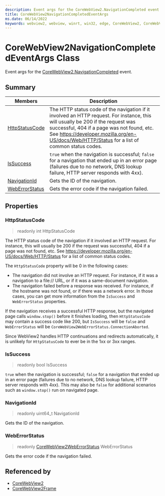 ```yaml
---
description: Event args for the CoreWebView2.NavigationCompleted event.
title: CoreWebView2NavigationCompletedEventArgs
ms.date: 06/14/2022
keywords: webview2, webview, winrt, win32, edge, CoreWebView2, CoreWebView2Controller, browser control, edge html, CoreWebView2NavigationCompletedEventArgs
---
```


# CoreWebView2NavigationCompletedEventArgs Class



Event args for the [CoreWebView2.NavigationCompleted](corewebview2.md#navigationcompleted) event.

## Summary

Members|Description
--|--
[HttpStatusCode](#httpstatuscode) | The HTTP status code of the navigation if it involved an HTTP request.  For instance, this will usually be 200 if the request was successful, 404 if a page was not found, etc.  See https://developer.mozilla.org/en-US/docs/Web/HTTP/Status for a list of common status codes.
[IsSuccess](#issuccess) | `true` when the navigation is successful; `false` for a navigation that ended up in an error page (failures due to no network, DNS lookup failure, HTTP server responds with 4xx).
[NavigationId](#navigationid) | Gets the ID of the navigation.
[WebErrorStatus](#weberrorstatus) | Gets the error code if the navigation failed.

## Properties

### HttpStatusCode

> readonly  int HttpStatusCode

The HTTP status code of the navigation if it involved an HTTP request.  For instance, this will usually be 200 if the request was successful, 404 if a page was not found, etc.  See https://developer.mozilla.org/en-US/docs/Web/HTTP/Status for a list of common status codes.

The `HttpStatusCode` property will be 0 in the following cases:
- The navigation did not involve an HTTP request.  For instance, if it was a navigation to a file:// URL, or if it was a same-document navigation.
- The navigation failed before a response was received.  For instance, if the hostname was not found, or if there was a network error.
In those cases, you can get more information from the `IsSuccess` and `WebErrorStatus` properties.

If the navigation receives a successful HTTP response, but the navigated page calls `window.stop()` before it finishes loading, then `HttpStatusCode` may contain a success code like 200, but `IsSuccess` will be `false` and `WebErrorStatus` will be `CoreWebView2WebErrorStatus.ConnectionAborted`.

Since WebView2 handles HTTP continuations and redirects automatically, it is unlikely for `HttpStatusCode` to ever be in the 1xx or 3xx ranges.

### IsSuccess

> readonly  bool IsSuccess

`true` when the navigation is successful; `false` for a navigation that ended up in an error page (failures due to no network, DNS lookup failure, HTTP server responds with 4xx).
This may also be `false` for additional scenarios such as `window.stop()` run on navigated page.

### NavigationId

> readonly  uint64_t NavigationId

Gets the ID of the navigation.

### WebErrorStatus

> readonly  [CoreWebView2WebErrorStatus](corewebview2weberrorstatus.md) WebErrorStatus

Gets the error code if the navigation failed.






## Referenced by

- [CoreWebView2](corewebview2.md)
- [CoreWebView2Frame](corewebview2frame.md)
